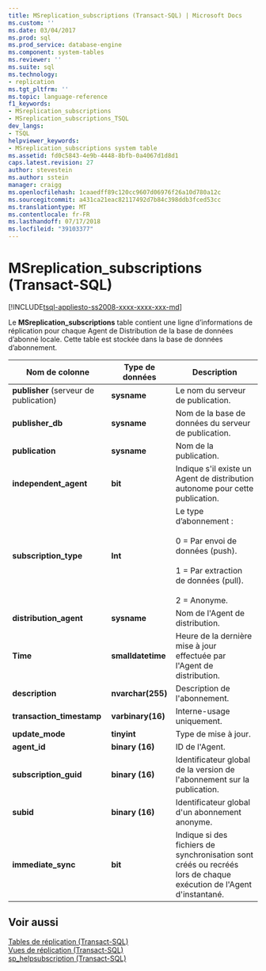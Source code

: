 ```yaml
---
title: MSreplication_subscriptions (Transact-SQL) | Microsoft Docs
ms.custom: ''
ms.date: 03/04/2017
ms.prod: sql
ms.prod_service: database-engine
ms.component: system-tables
ms.reviewer: ''
ms.suite: sql
ms.technology:
- replication
ms.tgt_pltfrm: ''
ms.topic: language-reference
f1_keywords:
- MSreplication_subscriptions
- MSreplication_subscriptions_TSQL
dev_langs:
- TSQL
helpviewer_keywords:
- MSreplication_subscriptions system table
ms.assetid: fd0c5843-4e9b-4448-8bfb-0a4067d1d8d1
caps.latest.revision: 27
author: stevestein
ms.author: sstein
manager: craigg
ms.openlocfilehash: 1caaedff89c120cc9607d06976f26a10d780a12c
ms.sourcegitcommit: a431ca21eac82117492d7b84c398ddb3fced53cc
ms.translationtype: MT
ms.contentlocale: fr-FR
ms.lasthandoff: 07/17/2018
ms.locfileid: "39103377"
---
```

# <a name="msreplicationsubscriptions-transact-sql"></a>MSreplication_subscriptions (Transact-SQL)
[!INCLUDE[tsql-appliesto-ss2008-xxxx-xxxx-xxx-md](../../includes/tsql-appliesto-ss2008-xxxx-xxxx-xxx-md.md)]

  Le **MSreplication_subscriptions** table contient une ligne d’informations de réplication pour chaque Agent de Distribution de la base de données d’abonné locale. Cette table est stockée dans la base de données d’abonnement.  
  
|Nom de colonne|Type de données|Description|  
|-----------------|---------------|-----------------|  
|**publisher** (serveur de publication)|**sysname**|Le nom du serveur de publication.|  
|**publisher_db**|**sysname**|Nom de la base de données du serveur de publication.|  
|**publication**|**sysname**|Nom de la publication.|  
|**independent_agent**|**bit**|Indique s'il existe un Agent de distribution autonome pour cette publication.|  
|**subscription_type**|**Int**|Le type d’abonnement :<br /><br /> 0 = Par envoi de données (push).<br /><br /> 1 = Par extraction de données (pull).<br /><br /> 2 = Anonyme.|  
|**distribution_agent**|**sysname**|Nom de l'Agent de distribution.|  
|**Time**|**smalldatetime**|Heure de la dernière mise à jour effectuée par l'Agent de distribution.|  
|**description**|**nvarchar(255)**|Description de l'abonnement.|  
|**transaction_timestamp**|**varbinary(16)**|Interne-usage uniquement.|  
|**update_mode**|**tinyint**|Type de mise à jour.|  
|**agent_id**|**binary (16)**|ID de l'Agent.|  
|**subscription_guid**|**binary (16)**|Identificateur global de la version de l'abonnement sur la publication.|  
|**subid**|**binary (16)**|Identificateur global d'un abonnement anonyme.|  
|**immediate_sync**|**bit**|Indique si des fichiers de synchronisation sont créés ou recréés lors de chaque exécution de l'Agent d'instantané.|  
  
## <a name="see-also"></a>Voir aussi  
 [Tables de réplication &#40;Transact-SQL&#41;](../../relational-databases/system-tables/replication-tables-transact-sql.md)   
 [Vues de réplication &#40;Transact-SQL&#41;](../../relational-databases/system-views/replication-views-transact-sql.md)   
 [sp_helpsubscription &#40;Transact-SQL&#41;](../../relational-databases/system-stored-procedures/sp-helpsubscription-transact-sql.md)  
  
  
